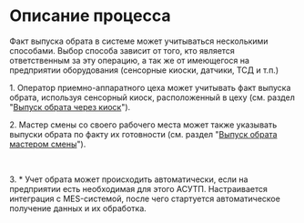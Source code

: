# Описание процесса

Факт выпуска обрата в системе может учитываться несколькими способами.
Выбор способа зависит от того, кто является ответственным за эту
операцию, а так же от имеющегося на предприятии оборудования (сенсорные
киоски, датчики, ТСД и т.п.)

​1. Оператор приемно-аппаратного цеха может учитывать факт выпуска
обрата, используя сенсорный киоск, расположенный в цеху (см. раздел "[Выпуск обрата через киоск](ByOperator/ByOperator.md)").


​2. Мастер смены со своего рабочего места может также указывать выпуски
обрата по факту их готовности (см. раздел "[Выпуск обрата мастером смены](ByShiftWizard/ByShiftWizard.md)").

 

​3. \* Учет обрата может происходить автоматически, если на предприятии
есть необходимая для этого АСУТП. Настраивается интеграция с
MES-системой, после чего стартуется автоматическое получение данных и их
обработка.
